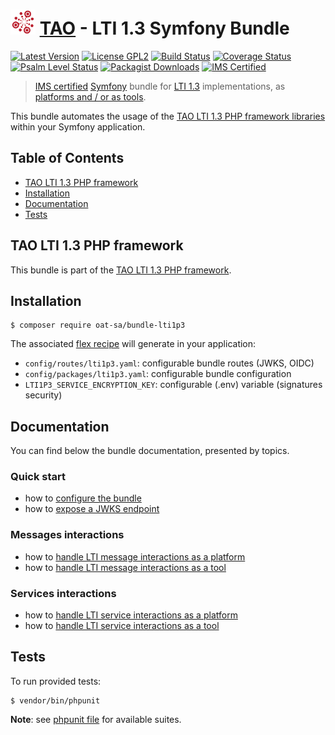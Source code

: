 # <img src="doc/images/logo/logo.png" width="40" height="40"> [TAO](https://www.taotesting.com/) - LTI 1.3 Symfony Bundle

[![Latest Version](https://img.shields.io/github/tag/oat-sa/bundle-lti1p3.svg?style=flat&label=release)](https://github.com/oat-sa/bundle-lti1p3/tags)
[![License GPL2](http://img.shields.io/badge/licence-LGPL%202.1-blue.svg)](http://www.gnu.org/licenses/lgpl-2.1.html)
[![Build Status](https://github.com/oat-sa/bundle-lti1p3/actions/workflows/build.yaml/badge.svg?branch=master)](https://github.com/oat-sa/bundle-lti1p3/actions)
[![Coverage Status](https://coveralls.io/repos/github/oat-sa/bundle-lti1p3/badge.svg?branch=master)](https://coveralls.io/github/oat-sa/bundle-lti1p3?branch=master)
[![Psalm Level Status](https://shepherd.dev/github/oat-sa/bundle-lti1p3/level.svg)](https://shepherd.dev/github/oat-sa/bundle-lti1p3)
[![Packagist Downloads](http://img.shields.io/packagist/dt/oat-sa/bundle-lti1p3.svg)](https://packagist.org/packages/oat-sa/bundle-lti1p3)
[![IMS Certified](https://img.shields.io/badge/IMS-certified-brightgreen)](https://site.imsglobal.org/certifications/open-assessment-technologies-sa/tao-lti-13-devkit)

> [IMS certified](https://site.imsglobal.org/certifications/open-assessment-technologies-sa/tao-lti-13-devkit) [Symfony](https://symfony.com/) bundle for [LTI 1.3](http://www.imsglobal.org/spec/lti/v1p3) implementations, as [platforms and / or as tools](http://www.imsglobal.org/spec/lti/v1p3/#platforms-and-tools).

This bundle automates the usage of the [TAO LTI 1.3 PHP framework libraries](https://oat-sa.github.io/doc-lti1p3/libraries/lib-lti1p3-core/) within your Symfony application.

## Table of Contents

- [TAO LTI 1.3 PHP framework](#tao-lti-13-php-framework)
- [Installation](#installation)
- [Documentation](#documentation)
- [Tests](#tests)

## TAO LTI 1.3 PHP framework

This bundle is part of the [TAO LTI 1.3 PHP framework](https://oat-sa.github.io/doc-lti1p3/).

## Installation

```console
$ composer require oat-sa/bundle-lti1p3
```

The associated [flex recipe](https://github.com/symfony/recipes-contrib/tree/master/oat-sa/bundle-lti1p3) will generate in your application:

 - `config/routes/lti1p3.yaml`: configurable bundle routes (JWKS, OIDC)
 - `config/packages/lti1p3.yaml`: configurable bundle configuration
 - `LTI1P3_SERVICE_ENCRYPTION_KEY`: configurable (.env) variable (signatures security)

## Documentation

You can find below the bundle documentation, presented by topics.

### Quick start

- how to [configure the bundle](doc/quickstart/configuration.md)
- how to [expose a JWKS endpoint](doc/quickstart/jwks.md)

### Messages interactions

- how to [handle LTI message interactions as a platform](doc/message/platform.md)
- how to [handle LTI message interactions as a tool](doc/message/tool.md)

### Services interactions

- how to [handle LTI service interactions as a platform](doc/service/platform.md)
- how to [handle LTI service interactions as a tool](doc/service/tool.md)

## Tests

To run provided tests:

```console
$ vendor/bin/phpunit
```

**Note**: see [phpunit file](phpunit.xml.dist) for available suites.
